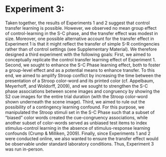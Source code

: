 # Experiment 3:

Taken together, the results of Experiments 1 and 2 suggest that control transfer learning is possible. However, we observed no mean group effect of control-learning in the S-C phase, and the transfer effect was modest in size. Moreover, one possible alternative account for the transfer effect in Experiment 1 is that it might reflect the transfer of simple S-R contingencies rather than of control settings (see Supplementary Material). We therefore designed a third experiment with the following goals: First, we aimed to conceptually replicate the control transfer learning effect of Experiment 1. Second, we sought to enhance the S-C Phase learning effect, both to foster a group-level effect and as a potential means to enhance transfer. To this end, we aimed to amplify Stroop conflict by increasing the time between the presentation of a Stroop color-word and its printed color (cf. Appelbaum, Meyerhoff, and Woldorff, 2009), and we sought to strengthen the S-C phase associations between scene images and congruency by showing the S2 cue images for the entire trial duration (with the Stroop color-word shown underneath the scene image). Third, we aimed to rule out the possibility of a contingency learning confound. For this purpose, we manipulated the Stroop stimuli set in the S-C Phase such that a subset of “biased” color words created the cue-congruency associations, while another subset of color-words served as unbiased test items to index stimulus-control learning in the absence of stimulus-response learning confounds (Crump & Milliken, 2009). Finally, since Experiments 1 and 2 were conducted online, we also wanted to ensure the transfer effect would be observable under standard laboratory conditions. Thus, Experiment 3 was run in-person. 
